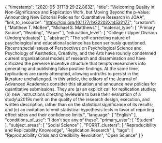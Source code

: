 {
    "timestamp": "2020-05-31T18:29:22.863Z",
    "title": "Welcoming Quality in Non-Significance and Replication Work, but Moving Beyond the p-Value: Announcing New Editorial Policies for Quantitative Research in JOAA",
    "link_to_resource": "https://doi.org/10.1177/1932202X14532177",
    "creators": [
        "Matthew T. McBee",
        "Michael S. Matthews"
    ],
    "material_type": [
        "Primary Source",
        "Reading",
        "Paper"
    ],
    "education_level": [
        "College / Upper Division (Undergraduates)"
    ],
    "abstract": "The self-correcting nature of psychological and educational science has been seriously questioned. Recent special issues of Perspectives on Psychological Science and Psychology of Aesthetics, Creativity, and the Arts have roundly condemned current organizational models of research and dissemination and have criticized the perverse incentive structure that tempts researchers into generating and publishing false positive findings. At the same time, replications are rarely attempted, allowing untruths to persist in the literature unchallenged. In this article, the editors of the Journal of Advanced Academics consider this situation and announce new policies for quantitative submissions. They are (a) an explicit call for replication studies; (b) new instructions directing reviewers to base their evaluation of a study\u2019s merit on the quality of the research design, execution, and written description, rather than on the statistical significance of its results; and (c) an invitation to omit statistical hypothesis tests in favor of reporting effect sizes and their confidence limits.",
    "language": [
        "English"
    ],
    "conditions_of_use": "I don't see any of these",
    "primary_user": [
        "Student"
    ],
    "subject_areas": [
        "Social Science"
    ],
    "FORRT_clusters": [
        "Reproducibility and Replicability Knowledge",
        "Replication Research"
    ],
    "tags": [
        "Reproducibility Crisis and Credibility Revolution",
        "Open Science"
    ]
}
